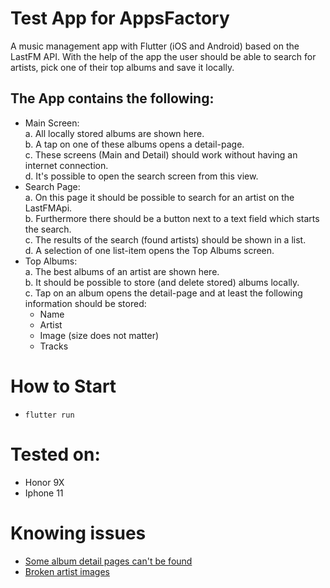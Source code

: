 # Test App for AppsFactory

A music management app with Flutter (iOS and Android) based on the LastFM API. With the help of the app the user should be able to search for artists, pick one of their top albums and save it locally. 

## The App contains the following:

- Main Screen: <br>
    a. All locally stored albums are shown here.<br>
    b. A tap on one of these albums opens a detail-page. <br>
    c. These screens (Main and Detail) should work without having an internet connection. <br>
    d. It's possible to open the search screen from this view. <br>
- Search Page: <br>
    a. On this page it should be possible to search for an artist on the LastFMApi. <br>
    b. Furthermore there should be a button next to a text field which starts the search. <br>
    c. The results of the search (found artists) should be shown in a list. <br>
    d. A selection of one list-item opens the Top Albums screen. <br>
- Top Albums: <br>
    a. The best albums of an artist are shown here. <br>
    b. It should be possible to store (and delete stored) albums locally. <br>
    c. Tap on an album opens the detail-page and at least the following information should be stored:<br>
    - Name <br>
    - Artist <br>
    - Image (size does not matter) <br>
    - Tracks <br>

# How to Start
+ `flutter run`

# Tested on:
- Honor 9X
- Iphone 11

# Knowing issues
- [Some album detail pages can't be found](https://support.last.fm/t/404-album-getinfo/62023)
- [Broken artist images](https://support.last.fm/t/api-announcement-usage-of-audio-audiovisual-images-or-artwork/202/2)